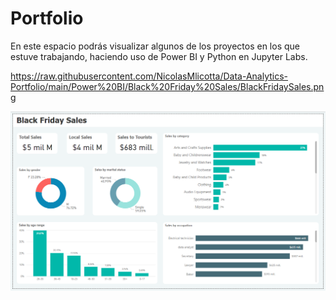 # Portfolio
En este espacio podrás visualizar algunos de los proyectos en los que estuve trabajando, haciendo uso de Power BI y Python en Jupyter Labs.

https://raw.githubusercontent.com/NicolasMlicotta/Data-Analytics-Portfolio/main/Power%20BI/Black%20Friday%20Sales/BlackFridaySales.png

![alt text](https://raw.githubusercontent.com/NicolasMlicotta/Data-Analytics-Portfolio/main/Power%20BI/Black%20Friday%20Sales/BlackFridaySales.png)
